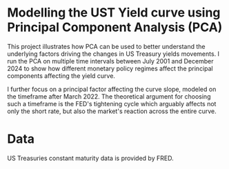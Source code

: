 # Modelling the UST Yield curve using Principal Component Analysis (PCA)
This project illustrates how PCA can be used to better understand the underlying factors driving the changes in US Treasury yields movements. I run the PCA on multiple time intervals between July 2001 and December 2024 to show how different monetary policy regimes affect the principal components affecting the yield curve. 

I further focus on a principal factor affecting the curve slope, modeled on the timeframe after March 2022. The theoretical argument for choosing such a timeframe is the FED's tightening cycle which arguably affects not only the short rate, but also the market's reaction across the entire curve.

# Data
US Treasuries constant maturity data is provided by FRED.
